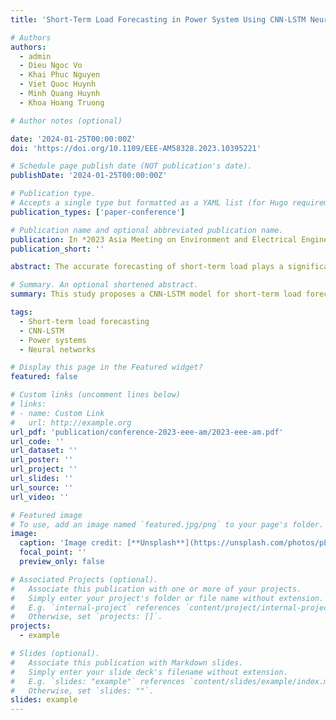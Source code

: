 ```yaml
---
title: 'Short-Term Load Forecasting in Power System Using CNN-LSTM Neural Network'

# Authors
authors:
  - admin
  - Dieu Ngoc Vo
  - Khai Phuc Nguyen
  - Viet Quoc Huynh
  - Minh Quang Huynh
  - Khoa Hoang Truong

# Author notes (optional)

date: '2024-01-25T00:00:00Z'
doi: 'https://doi.org/10.1109/EEE-AM58328.2023.10395221'

# Schedule page publish date (NOT publication's date).
publishDate: '2024-01-25T00:00:00Z'

# Publication type.
# Accepts a single type but formatted as a YAML list (for Hugo requirements).
publication_types: ['paper-conference']

# Publication name and optional abbreviated publication name.
publication: In *2023 Asia Meeting on Environment and Electrical Engineering (EEE-AM)*
publication_short: ''

abstract: The accurate forecasting of short-term load plays a significant role in power systems operation and planning. This paper suggests a short-term load forecasting model combining Convolutional Neural Network (CNN) and Long Short-Term Memory (LSTM). The developed CNN-LSTM aims to capture both spatial and temporal dependencies within the load data, leveraging the strengths of both architectures. Simulations are performed using real-world power system load data. Comparative analyses are carried out against standalone CNN and LSTM models. The CNN-LSTM has significantly better forecasting accuracy than other models, showcasing its effectiveness in short-term load forecasting.

# Summary. An optional shortened abstract.
summary: This study proposes a CNN-LSTM model for short-term load forecasting in power systems, demonstrating superior accuracy compared to standalone CNN and LSTM models.

tags:
  - Short-term load forecasting
  - CNN-LSTM
  - Power systems
  - Neural networks

# Display this page in the Featured widget?
featured: false

# Custom links (uncomment lines below)
# links:
# - name: Custom Link
#   url: http://example.org
url_pdf: 'publication/conference-2023-eee-am/2023-eee-am.pdf'
url_code: ''
url_dataset: ''
url_poster: ''
url_project: ''
url_slides: ''
url_source: ''
url_video: ''

# Featured image
# To use, add an image named `featured.jpg/png` to your page's folder.
image:
  caption: 'Image credit: [**Unsplash**](https://unsplash.com/photos/pLCdAaMFLTE)'
  focal_point: ''
  preview_only: false

# Associated Projects (optional).
#   Associate this publication with one or more of your projects.
#   Simply enter your project's folder or file name without extension.
#   E.g. `internal-project` references `content/project/internal-project/index.md`.
#   Otherwise, set `projects: []`.
projects:
  - example

# Slides (optional).
#   Associate this publication with Markdown slides.
#   Simply enter your slide deck's filename without extension.
#   E.g. `slides: "example"` references `content/slides/example/index.md`.
#   Otherwise, set `slides: ""`.
slides: example
---
```


<!-- {{% callout note %}}
Click the _Cite_ button above to demo the feature to enable visitors to import publication metadata into their reference management software.
{{% /callout %}}

{{% callout note %}}
Create your slides in Markdown - click the _Slides_ button to check out the example.
{{% /callout %}}

Add the publication's **full text** or **supplementary notes** here. You can use rich formatting such as including [code, math, and images](https://docs.hugoblox.com/content/writing-markdown-latex/). -->